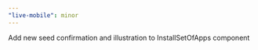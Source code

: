 ```yaml
---
"live-mobile": minor
---
```


Add new seed confirmation and illustration to InstallSetOfApps component
